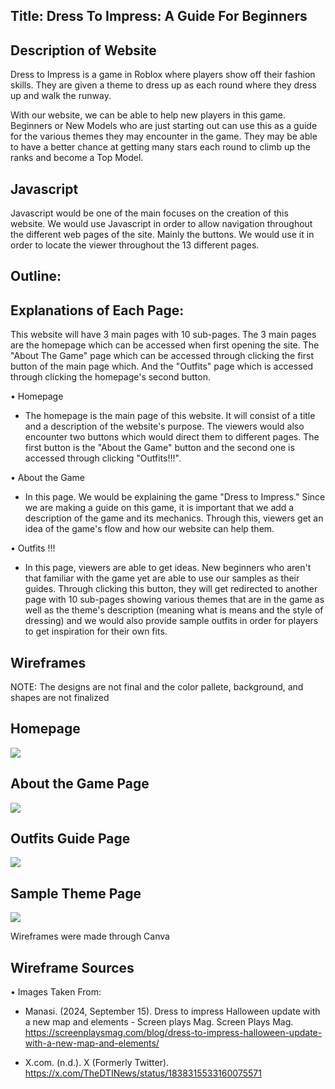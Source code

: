 ## Title: Dress To Impress: A Guide For Beginners



## Description of Website
  Dress to Impress is a game in Roblox where players show off their fashion skills. They are given a theme to dress up as each 
round where they dress up and walk the runway.
  
  With our website, we can be able to help new players in this game. Beginners or New Models who are just starting 
out can use this as a guide for the various themes they may encounter in the game. They may be able to have a better
chance at getting many stars each round to climb up the ranks and become a Top Model.

## Javascript
  Javascript would be one of the main focuses on the creation of this website. We would use Javascript 
in order to allow navigation throughout the different web pages of the site. Mainly the buttons. We would use it in order to locate the viewer
throughout the 13 different pages.


## Outline:

## Explanations of Each Page:

This website will have 3 main pages with 10 sub-pages. The 3 main pages are the homepage which can be accessed when
first opening the site. The "About The Game" page which can be accessed through clicking the first button of the main page which. 
And the "Outfits" page which is accessed through clicking the homepage's second button.

  • Homepage
  
  - The homepage is the main page of this website. It will consist of a title and a description of the website's purpose. The viewers
  would also encounter two buttons which would direct them to different pages. The first button is the "About the Game" button and the second one is
  accessed through clicking "Outfits!!!".
  
  • About the Game
  
  - In this page. We would be explaining the game "Dress to Impress." Since we are making a guide on this game, it is important that we add
  a description of the game and its mechanics. Through this, viewers get an idea of the game's flow and how our website can help them.
  
  • Outfits !!!
  
  - In this page, viewers are able to get ideas. New beginners who aren't that familiar with the game yet are able to use our samples as their guides.
  Through clicking this button, they will get redirected to another page with 10 sub-pages showing various themes that are in the game as well as the theme's
  description (meaning what is means and the style of dressing) and we would also provide sample outfits in order for players to get inspiration for their own fits.

## Wireframes

NOTE: The designs are not final and the color pallete, background, and shapes are not finalized

## Homepage
![](https://cdn.glitch.global/b4349f47-07e5-4477-8497-f439b583143b/76659e65-eeef-4212-827b-d4aaaf304d37.image.png?v=1733197679808)

## About the Game Page
![](https://cdn.glitch.global/b4349f47-07e5-4477-8497-f439b583143b/125fdc19-116c-47f8-a0fe-31cc3edc4eda.image.png?v=1733197417807)

## Outfits Guide Page
![](https://cdn.glitch.global/756c4fe1-88bd-4fdb-8827-ff38f4a06a1c/3e469b98-b737-47d7-ac5c-18ece4671141.image.png?v=1734949593658)

## Sample Theme Page
![](https://cdn.glitch.global/756c4fe1-88bd-4fdb-8827-ff38f4a06a1c/e2aea1a5-3211-467f-9e7e-d82059e033dd.image.png?v=1734949250042)

Wireframes were made through Canva

## Wireframe Sources
• Images Taken From:

- Manasi. (2024, September 15). Dress to impress Halloween update with a new map and elements - 
Screen plays Mag. Screen Plays Mag. https://screenplaysmag.com/blog/dress-to-impress-halloween-update-with-a-new-map-and-elements/

- X.com. (n.d.). X (Formerly Twitter). https://x.com/TheDTINews/status/1838315533160075571